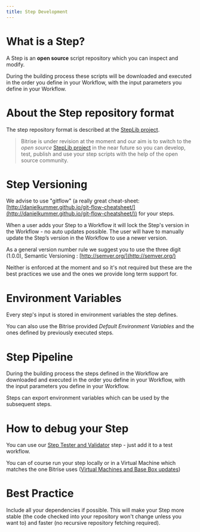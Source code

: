 ```yaml
---
title: Step Development
---
```



# What is a Step?

A Step is an **open source** script repository which you can inspect and modify.

During the building process these scripts will be downloaded and executed
in the order you define in your Workflow, with the input parameters
you define in your Workflow.


# About the Step repository format

The step repository format is described at
the [StepLib project](https://github.com/steplib/steplib/tree/master/docs).

> Bitrise is under revision at the moment and our aim is to
> switch to the *open source* [StepLib project](https://github.com/steplib/steplib/tree/master/docs)
> in the near future so you can develop, test, publish and use your step scripts
> with the help of the open source community.


# Step Versioning

We advise to use "gitflow" (a really great
cheat-sheet: [http://danielkummer.github.io/git-flow-cheatsheet/](http://danielkummer.github.io/git-flow-cheatsheet/)) for your steps.

When a user adds your Step to a Workflow it will lock
the Step's version in the Workflow - no auto updates possible.
The user will have to manually update the Step’s version
in the Workflow to use a newer version.

As a general version number rule we suggest you to use the
three digit (1.0.0), Semantic Versioning : [http://semver.org/](http://semver.org/)

Neither is enforced at the moment and so it's not required but
these are the best practices we use and the ones we provide long term support for.


# Environment Variables

Every step's input is stored in environment variables the step defines.

You can also use the Bitrise provided *Default Environment Variables*
and the ones defined by previously executed steps.


# Step Pipeline

During the building process the steps defined in the Workflow are downloaded and executed
in the order you define in your Workflow, with the input parameters
you define in your Workflow.

Steps can export environment variables which can be used by the
subsequent steps.


# How to debug your Step

You can use our [Step Tester and Validator](https://github.com/bitrise-io/steps-step-tester-and-validator)
step - just add it to a test workflow.

You can of course run your step locally or in a Virtual Machine which
matches the one Bitrise uses ([Virtual Machines and Base Box updates](/docs/virtual-machine-updates.html))

# Best Practice

Include all your dependencies if possible.
This will make your Step more stable (the code checked into your
repository won't change unless you want to) and faster
(no recursive repository fetching required).
